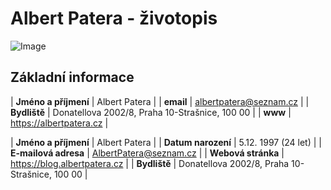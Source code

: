Albert Patera - životopis
=====
![Image](https://upload.albertpatera.cz/logo.png)

Základní informace
---
| **Jméno a příjmení** | Albert Patera |
| **email** | albertpatera@seznam.cz |
| **Bydliště** | Donatellova 2002/8, Praha 10-Strašnice, 100 00 |
| **www** | https://albertpatera.cz |
     
| **Jméno a příjmení** | Albert Patera |
| **Datum narození** | 5.12. 1997 (24 let) |
| **E-mailová adresa** | AlbertPatera@seznam.cz |
| **Webová stránka** | https://blog.albertpatera.cz |
| **Bydliště** | Donatellova 2002/8, Praha 10- Strašnice, 100 00 |

 
